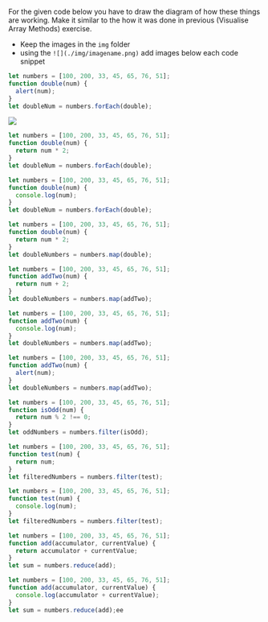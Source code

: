 For the given code below you have to draw the diagram of how these things are working. Make it similar to the how it was done in previous (Visualise Array Methods) exercise.

- Keep the images in the `img` folder
- using the `![](./img/imagename.png)` add images below each code snippet

```js
let numbers = [100, 200, 33, 45, 65, 76, 51];
function double(num) {
  alert(num);
}
let doubleNum = numbers.forEach(double);
```
![](./img/main.png)


```js
let numbers = [100, 200, 33, 45, 65, 76, 51];
function double(num) {
  return num * 2;
}
let doubleNum = numbers.forEach(double);
```

```js
let numbers = [100, 200, 33, 45, 65, 76, 51];
function double(num) {
  console.log(num);
}
let doubleNum = numbers.forEach(double);
```

```js
let numbers = [100, 200, 33, 45, 65, 76, 51];
function double(num) {
  return num * 2;
}
let doubleNumbers = numbers.map(double);
```

```js
let numbers = [100, 200, 33, 45, 65, 76, 51];
function addTwo(num) {
  return num + 2;
}
let doubleNumbers = numbers.map(addTwo);
```

```js
let numbers = [100, 200, 33, 45, 65, 76, 51];
function addTwo(num) {
  console.log(num);
}
let doubleNumbers = numbers.map(addTwo);
```

```js
let numbers = [100, 200, 33, 45, 65, 76, 51];
function addTwo(num) {
  alert(num);
}
let doubleNumbers = numbers.map(addTwo);
```

```js
let numbers = [100, 200, 33, 45, 65, 76, 51];
function isOdd(num) {
  return num % 2 !== 0;
}
let oddNumbers = numbers.filter(isOdd);
```

```js
let numbers = [100, 200, 33, 45, 65, 76, 51];
function test(num) {
  return num;
}
let filteredNumbers = numbers.filter(test);
```

```js
let numbers = [100, 200, 33, 45, 65, 76, 51];
function test(num) {
  console.log(num);
}
let filteredNumbers = numbers.filter(test);
```

```js
let numbers = [100, 200, 33, 45, 65, 76, 51];
function add(accumulator, currentValue) {
  return accumulator + currentValue;
}
let sum = numbers.reduce(add);
```

```js
let numbers = [100, 200, 33, 45, 65, 76, 51];
function add(accumulator, currentValue) {
  console.log(accumulator + currentValue);
}
let sum = numbers.reduce(add);ee
```
